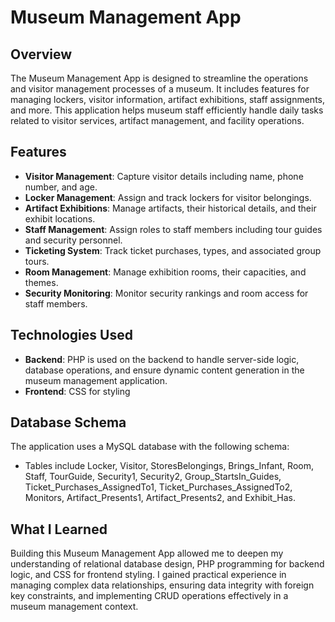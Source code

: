 # Museum Management App

## Overview

The Museum Management App is designed to streamline the operations and visitor management processes of a museum. It includes features for managing lockers, visitor information, artifact exhibitions, staff assignments, and more. This application helps museum staff efficiently handle daily tasks related to visitor services, artifact management, and facility operations.

## Features

- **Visitor Management**: Capture visitor details including name, phone number, and age.
- **Locker Management**: Assign and track lockers for visitor belongings.
- **Artifact Exhibitions**: Manage artifacts, their historical details, and their exhibit locations.
- **Staff Management**: Assign roles to staff members including tour guides and security personnel.
- **Ticketing System**: Track ticket purchases, types, and associated group tours.
- **Room Management**: Manage exhibition rooms, their capacities, and themes.
- **Security Monitoring**: Monitor security rankings and room access for staff members.

## Technologies Used

- **Backend**: PHP is used on the backend to handle server-side logic, database operations, and ensure dynamic content generation in the museum management application.
- **Frontend**: CSS for styling

## Database Schema

The application uses a MySQL database with the following schema:

- Tables include Locker, Visitor, StoresBelongings, Brings_Infant, Room, Staff, TourGuide, Security1, Security2, Group_StartsIn_Guides, Ticket_Purchases_AssignedTo1, Ticket_Purchases_AssignedTo2, Monitors, Artifact_Presents1, Artifact_Presents2, and Exhibit_Has.

## What I Learned

Building this Museum Management App allowed me to deepen my understanding of relational database design, PHP programming for backend logic, and CSS for frontend styling. I gained practical experience in managing complex data relationships, ensuring data integrity with foreign key constraints, and implementing CRUD operations effectively in a museum management context.
